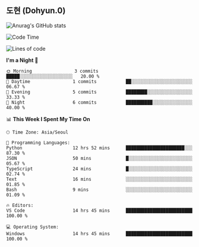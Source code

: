 ## 도현 (Dohyun.0)
![Anurag's GitHub stats](https://github-readme-stats.vercel.app/api?username=dohyun-0&theme=dark&show_icons=true)
<!--START_SECTION:waka-->
![Code Time](http://img.shields.io/badge/Code%20Time-160%20hrs%2024%20mins-blue)

![Lines of code](https://img.shields.io/badge/From%20Hello%20World%20I%27ve%20Written-6.3%20thousand%20lines%20of%20code-blue)

**I'm a Night 🦉** 

```text
🌞 Morning                3 commits           █████░░░░░░░░░░░░░░░░░░░░   20.00 % 
🌆 Daytime                1 commits           ██░░░░░░░░░░░░░░░░░░░░░░░   06.67 % 
🌃 Evening                5 commits           ████████░░░░░░░░░░░░░░░░░   33.33 % 
🌙 Night                  6 commits           ██████████░░░░░░░░░░░░░░░   40.00 % 
```


📊 **This Week I Spent My Time On** 

```text
🕑︎ Time Zone: Asia/Seoul

💬 Programming Languages: 
Python                   12 hrs 52 mins      ██████████████████████░░░   87.30 % 
JSON                     50 mins             █░░░░░░░░░░░░░░░░░░░░░░░░   05.67 % 
TypeScript               24 mins             █░░░░░░░░░░░░░░░░░░░░░░░░   02.74 % 
Text                     16 mins             ░░░░░░░░░░░░░░░░░░░░░░░░░   01.85 % 
Bash                     9 mins              ░░░░░░░░░░░░░░░░░░░░░░░░░   01.09 % 

🔥 Editors: 
VS Code                  14 hrs 45 mins      █████████████████████████   100.00 % 

💻 Operating System: 
Windows                  14 hrs 45 mins      █████████████████████████   100.00 % 
```


<!--END_SECTION:waka-->
